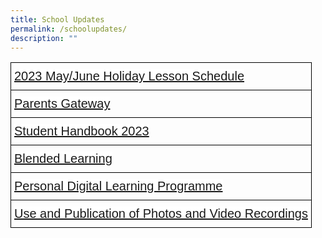 ```yaml
---
title: School Updates
permalink: /schoolupdates/
description: ""
---
```

<style type="text/css">
.tg  {border-collapse:collapse;border-spacing:0;}
.tg td{border-color:black;border-style:solid;border-width:1px;font-family:Arial, sans-serif;font-size:20px;
  overflow:hidden;padding:10px 5px;word-break:normal;}
.tg th{border-color:black;border-style:solid;border-width:1px;font-family:Arial, sans-serif;font-size:20px;
  font-weight:normal;overflow:hidden;padding:10px 5px;word-break:normal;}
.tg .tg-k0s0{background-color:#3AA66F;color:#FFF;font-weight:bold;text-align:center;vertical-align:middle}
.tg .tg-mwz3{background-color:#FFF;color:#565656;text-align:left;vertical-align:middle}
</style>

<table class="tg">
<thead>
</thead>
<tbody>
	<tr>
    <td class="tg-a3j2"><span style="color:#222;background-color:#FFF"><a target="_blank" href="https://drive.google.com/file/d/1uEIwuqpEgzGXIrlqShnD9lkJtzMudUlg/view?usp=sharing">2023 May/June Holiday Lesson Schedule</a></span></td>
  </tr>
<tr>
    <td class="tg-a3j2"><span style="color:#222;background-color:#FFF"><a target="_blank" href="/administration/parentsgateway/">Parents Gateway</a></span></td>
  </tr>
	<tr>
    <td class="tg-a3j2"><span style="color:#222;background-color:#FFF"><a target="_blank" href="https://go.gov.sg/wwwssstudenthandbook2023">Student Handbook 2023</a></span></td>
  </tr>
		<tr>
    <td class="tg-a3j2"><span style="color:#222;background-color:#FFF"><a target="_blank" href="/blendedlearning/">Blended Learning</a></span></td>
  </tr>
			<tr>
    <td class="tg-a3j2"><span style="color:#222;background-color:#FFF"><a target="_blank" href="/pldinitiative/">Personal Digital Learning Programme</a></span></td>
  </tr>
				<tr>
    <td class="tg-a3j2"><span style="color:#222;background-color:#FFF"><a target="_blank" href="/useandpublication/">Use and Publication of Photos and Video Recordings</a></span></td>
  </tr>
</tbody>
</table>